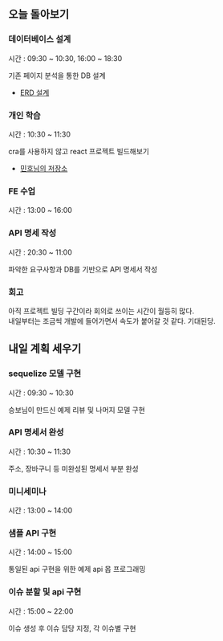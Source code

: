 ## 오늘 돌아보기

### 데이터베이스 설계

시간 : 09:30 ~ 10:30, 16:00 ~ 18:30

기존 페이지 분석을 통한 DB 설계
- [ERD 설계](https://github.com/woowa-techcamp-2021/store-3/wiki/ERD)

### 개인 학습

시간 : 10:30 ~ 11:30

cra를 사용하지 않고 react 프로젝트 빌드해보기
- [민호님의 저장소](https://github.com/cothis/JestSample)

### FE 수업

시간 : 13:00 ~ 16:00

### API 명세 작성

시간 : 20:30 ~ 11:00

파악한 요구사항과 DB를 기반으로 API 명세서 작성

### 회고

아직 프로젝트 빌딩 구간이라 회의로 쓰이는 시간이 월등히 많다.  
내일부터는 조금씩 개발에 들어가면서 속도가 붙어갈 것 같다. 기대된당.

## 내일 계획 세우기

### sequelize 모델 구현

시간 : 09:30 ~ 10:30

승보님이 만드신 예제 리뷰 및 나머지 모델 구현

### API 명세서 완성

시간 : 10:30 ~ 11:30

주소, 장바구니 등 미완성된 명세서 부분 완성

### 미니세미나

시간 : 13:00 ~ 14:00

### 샘플 API 구현

시간 : 14:00 ~ 15:00

통일된 api 구현을 위한 예제 api 몹 프로그래밍

### 이슈 분할 및 api 구현

시간 : 15:00 ~ 22:00

이슈 생성 후 이슈 담당 지정, 각 이슈별 구현
